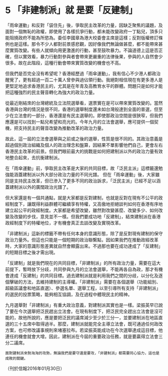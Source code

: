 # 5  「非建制派」就 是要「反建制」

「雨傘運動」和反對「袋住先」後，爭取民主改革的力量，因缺乏聚焦的議題，及面對一個無恥的政權，即使用了各樣抗爭行動，都未能改變政府一丁點兒，頂多只能阻撓政府不能為所慾為。委任李國章為港大校委會主席是這樣；反對版權修訂條例也是這樣。那令不少人都對前景感悲觀，因好像我們無論做甚麼，都不能帶來甚麼實質改變。有些人就傾向用更激進的行動，甚至鼓吹暴力。不論道德上這是否正確，但以實效看，暴力行動對參與者會帶來更嚴重的法律後果，參與的人自然會少很多。故在此階段，這種行動會帶來實質改變的機會也不高。

但我們是否完全沒有希望呢？香港經歷過「雨傘運動」，我有信心不少港人都政治醒覺了，更有超過一百二十萬人曾參與過佔領行動。我絕對相信現在有更多港人是更堅定地追求香港民主的，尤其是在年青及高教育水平的群體。問題只是如何才能把這種強烈的民主聲音轉化為強大的政治力量。

 從最近剛結朿的台灣總統及立法院選舉看，選票實在是可以帶來實質改變的。當然香港與台灣的情況是很不同，香港的選舉制度還未如台灣般達到全面的普選，但至少在立法會的一部分，香港還是有民主選舉的。即使那政治空間是很狹窄，但我們應還是可以找到一點兒希望和亮光的。今年九月的立法會選舉，應可提供一個契機，把支持民主的聲音改變為推動改革的政治力量。

故此，這一屆的立法會選舉與之前或之後的選舉，性質是很不同的。其政治意義是超過個別政治組織及個人的政治理念和盤算，因結果不單影響他們自己，更會左右香港民主改革的前景。但我們眼前最大的挑戰是如何把建制派以外的政治力量有效地整合起來，去抗衡建制派。

在「雨傘運動」前，爭取民主改革是大家的共同目標，故「泛民主派」這標籤還勉強能涵蓋建制派以外大部分政治力量的不同光譜。 但在「雨傘運動」後，大家雖同是支持民主改革，但已滲入了更多不同的政治訴求，「泛民主派」已經不足以涵蓋建制派以外的廣闊政治光譜了。

但大家還是有一個共通點，就是大家都是反對建制，也就是反對在現有不公平的政經制度下，讓既得利益群體可繼續享有特權，又高傲地拒絕談判如何在香港有序地建立起公平的政經制度。大家都是希望改變，雖然對改變甚麼、改變多少、如何改變及改變的步伐，意見並不一樣。但我們要成功地「反建制」，結朿建制派在香港政經制度下的特權地位，才有機會真正去談改變及實現改革。

「非建制派」這新的標籤不帶有任何本身的意識形態，除了是反對現有建制的保守政治力量外。但這也只能是一個短期的政治聯繫點，因如果我們在推動政經改革時，大家的意識形態差異就自然會顯露出來。不過那也要在成功達成了「反建制」的短期目標之後才需出現。

「反建制」就是我們現在的共同目標，「非建制派」的所有政治力量，需要在這大前提下，暫時放下分歧，共同參與九月的立法會選舉，不能再各自為政，那才有機會達成「反建制」的共同目標。過去建制派就是利用我們之間的分歧，以分化及逐個擊破的方法，去維持建制的主導權。「非建制派」需要在各個選舉（功能組別、超級區議會和地區直選）、參選名單、選舉工程，以至引導所有支持「非建制派」的選民的投票策略，能夠相互協調，及在過程中體現民主的精神。

九月選舉對「非建制派」有重大政治意義，對建制派其實也是一樣。梁振英早已說了要在今次選舉把泛民趕出立法會。在現有制度下，把泛民完全趕出立法會是沒可能的，故他所說的，應是要把泛民的議席減少至少於三分一，並要建制派在地區直選的三十五席中取得過半。那麼，建制派就能完全主導立法會，既可通過任何政改方案，也可修改議事規則來堵塞拉布。若梁振英能成功在今次選舉達成這目標，他連任的機會就會大增。因此，建制派在今屆的重要政治任務，就是要贏得立法會三分二議席。

	面對建制派來勢洶洶的攻勢，無論我們是要守還是要攻，「非建制派」都需要同心協力，這也是成敗的關鍵。

（刊於信報2016年01月30日）

